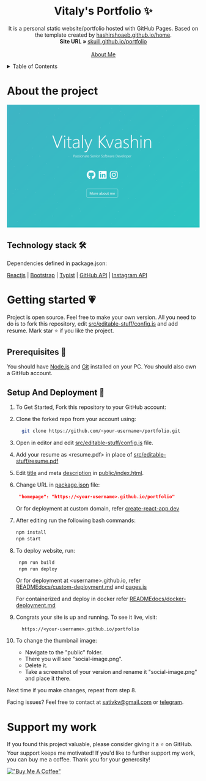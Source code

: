 <!-- PROJECT LOGO -->
<br />
<p align="center">
  <h1 align="center">Vitaly's Portfolio ✨</h1>

  <p align="center">
    It is a personal static website/portfolio hosted with GitHub Pages. 
    Based on the template created by <a href="https://hashirshoaeb.github.io/home">hashirshoaeb.github.io/home</a>.
    <br/>
    <strong>Site URL » </strong> 
    <a href="https://skuill.github.io/portfolio">skuill.github.io/portfolio</a>
    <br />
    <br />
    <a href="https://skuill.github.io/portfolio/#aboutme">About Me</a>
  </p>
</p>

<!-- TABLE OF CONTENTS -->
<details>
  <summary>Table of Contents</summary>
  <ol>
    <li>
      <a href="#about-the-project">About the project</a>
      <ul>
        <li>
          <a href="#technology-stack-">Technology Stack 🛠️</a>
        </li>
        <li>
          <a href="#structure-">Structure ⚓</a>
        </li>
      </ul>
    </li>
    <li>
      <a href="#getting-started">Getting started 💗</a>
      <ul>
        <li>
          <a href="#prerequisites-">Prerequisites 🍪</a>
        </li>
        <li>
          <a href="#setup-and-deployment-">Setup And Deployment 🔧</a>
        </li>
      </ul>
    </li>
    <li>
      <a href="#support-my-work">Support my work</a>
    </li>
  </ol>
</details>

# About the project

[![Site preview](/public/social-image.png)](https://skuill.github.io/portfolio)


## Technology stack 🛠️

Dependencies defined in package.json:

[Reactjs](https://reactjs.org/)
| [Bootstrap](https://getbootstrap.com/)
| [Typist](https://github.com/jstejada/react-typist)
| [GitHub API](https://developer.github.com/v3/repos/)
| [Instagram API](https://www.instagram.com/developer/embedding/)

# Getting started 💗

Project is open source. Feel free to make your own version. All you need to do is to fork this repository, edit [src/editable-stuff/config.js](./src/editable-stuff/config.js) and add resume. Mark star ⭐ if you like the project.

## Prerequisites 🍪

You should have [Node.js](https://nodejs.org/en/) and [Git](https://git-scm.com/) installed on your PC. You should also own a GitHub account.

## Setup And Deployment 🔧

1. To Get Started, Fork this repository to your GitHub account:
2. Clone the forked repo from your account using:

   ```bash
     git clone https://github.com/<your-username>/portfolio.git
   ```

3. Open in editor and edit [src/editable-stuff/config.js](./src/editable-stuff/config.js) file.

4. Add your resume as <resume.pdf> in place of [src/editable-stuff/resume.pdf](./src/editable-stuff/)

5. Edit [title](./public/index.html#L34) and meta [description](./public/index.html#L13) in [public/index.html](./public/index.html).
6. Change URL in [package.json](./package.json) file:

   ```json
    "homepage": "https://<your-username>.github.io/portfolio"
   ```

   Or for deployment at custom domain, refer [create-react-app.dev](https://create-react-app.dev/docs/deployment/#step-1-add-homepage-to-packagejson)

7. After editing run the following bash commands:

   ```bash
   npm install
   npm start
   ```

8. To deploy website, run:

   ```bash
    npm run build
    npm run deploy
   ```

   Or for deployment at \<username>.github.io, refer [READMEdocs/custom-deployment.md](./READMEdocs/custom-deployment.md) and [pages.js](./pages.js)

   For containerized and deploy in docker refer [READMEdocs/docker-deployment.md](./READMEdocs/docker-deployment.md)

9. Congrats your site is up and running. To see it live, visit:

   ```https
     https://<your-username>.github.io/portfolio
   ```

10. To change the thumbnail image:

    - Navigate to the "public" folder.  
    - There you will see "social-image.png".  
    - Delete it.   
    - Take a screenshot of your version and rename it "social-image.png" and place it there.  
    
   Next time if you make changes, repeat from step 8.

Facing issues? Feel free to contact at sativkv@gmail.com or [telegram](https://t.me/skuill).

# Support my work

If you found this project valuable, please consider giving it a ⭐️ on GitHub. Your support keeps me motivated! If you'd like to further support my work, you can buy me a coffee. Thank you for your generosity!

[!["Buy Me A Coffee"](https://www.buymeacoffee.com/assets/img/custom_images/orange_img.png)](https://www.buymeacoffee.com/skuill)
